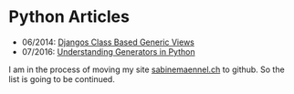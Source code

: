 # Python Articles

- 06/2014: [Djangos Class Based Generic Views](python/djangos_class_based_generic_views/djangos_class_based_generic_views.md)
- 07/2016: [Understanding Generators in Python](python/generators/python_generators.md)

I am in the process of moving my site [sabinemaennel.ch](sabinemaennel.ch) to github. So the list is going to be continued.
 
